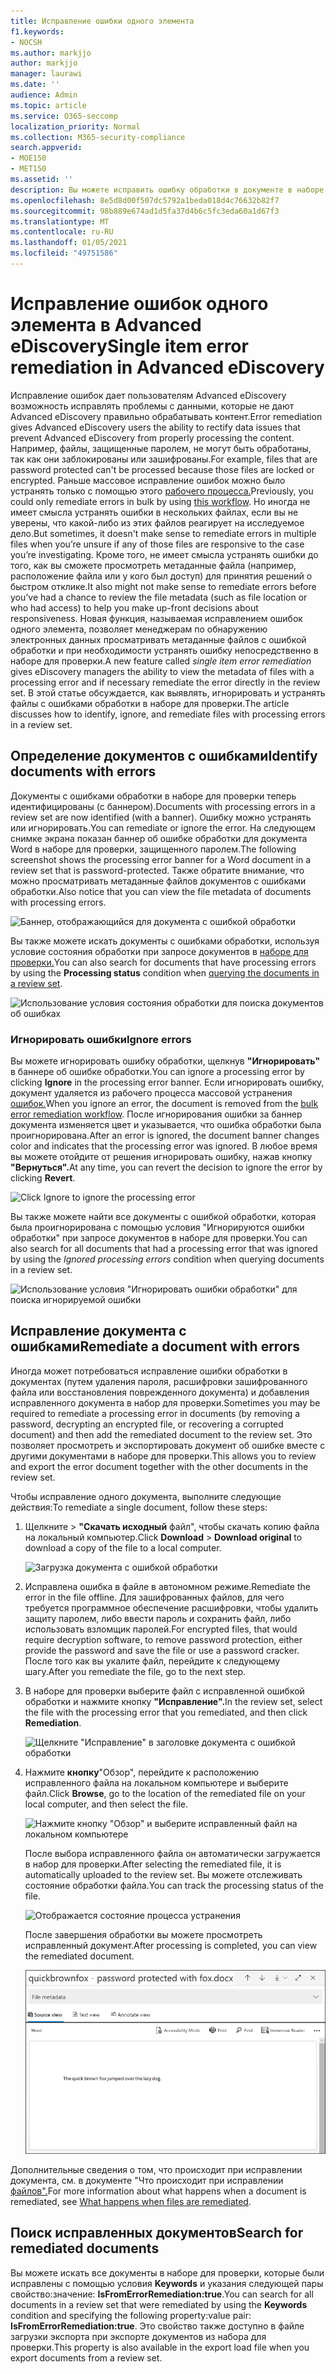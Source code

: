 ```yaml
---
title: Исправление ошибки одного элемента
f1.keywords:
- NOCSH
ms.author: markjjo
author: markjjo
manager: laurawi
ms.date: ''
audience: Admin
ms.topic: article
ms.service: O365-seccomp
localization_priority: Normal
ms.collection: M365-security-compliance
search.appverid:
- MOE150
- MET150
ms.assetid: ''
description: Вы можете исправить ошибку обработки в документе в наборе для проверки в Advanced eDiscovery, не следуя процедуре исправления массовых ошибок.
ms.openlocfilehash: 8e5d8d00f507dc5792a1beda018d4c76632b82f7
ms.sourcegitcommit: 98b889e674ad1d5fa37d4b6c5fc3eda60a1d67f3
ms.translationtype: MT
ms.contentlocale: ru-RU
ms.lasthandoff: 01/05/2021
ms.locfileid: "49751586"
---
```

# <a name="single-item-error-remediation-in-advanced-ediscovery"></a><span data-ttu-id="04434-103">Исправление ошибок одного элемента в Advanced eDiscovery</span><span class="sxs-lookup"><span data-stu-id="04434-103">Single item error remediation in Advanced eDiscovery</span></span>

<span data-ttu-id="04434-104">Исправление ошибок дает пользователям Advanced eDiscovery возможность исправлять проблемы с данными, которые не дают Advanced eDiscovery правильно обрабатывать контент.</span><span class="sxs-lookup"><span data-stu-id="04434-104">Error remediation gives Advanced eDiscovery users the ability to rectify data issues that prevent Advanced eDiscovery from properly processing the content.</span></span> <span data-ttu-id="04434-105">Например, файлы, защищенные паролем, не могут быть обработаны, так как они заблокированы или зашифрованы.</span><span class="sxs-lookup"><span data-stu-id="04434-105">For example, files that are password protected can't be processed because those files are locked or encrypted.</span></span> <span data-ttu-id="04434-106">Раньше массовое исправление ошибок можно было устранять только с помощью этого [рабочего процесса.](error-remediation-when-processing-data-in-advanced-ediscovery.md)</span><span class="sxs-lookup"><span data-stu-id="04434-106">Previously, you could only remediate errors in bulk by using [this workflow](error-remediation-when-processing-data-in-advanced-ediscovery.md).</span></span> <span data-ttu-id="04434-107">Но иногда не имеет смысла устранять ошибки в нескольких файлах, если вы не уверены, что какой-либо из этих файлов реагирует на исследуемое дело.</span><span class="sxs-lookup"><span data-stu-id="04434-107">But sometimes, it doesn't make sense to remediate errors in multiple files when you’re unsure if any of those files are responsive to the case you’re investigating.</span></span> <span data-ttu-id="04434-108">Кроме того, не имеет смысла устранять ошибки до того, как вы сможете просмотреть метаданные файла (например, расположение файла или у кого был доступ) для принятия решений о быстром отклике.</span><span class="sxs-lookup"><span data-stu-id="04434-108">It also might not make sense to remediate errors before you’ve had a chance to review the file metadata (such as file location or who had access) to help you make up-front decisions about responsiveness.</span></span> <span data-ttu-id="04434-109">Новая функция,  называемая исправлением ошибок одного элемента, позволяет менеджерам по обнаружению электронных данных просматривать метаданные файлов с ошибкой обработки и при необходимости устранять ошибку непосредственно в наборе для проверки.</span><span class="sxs-lookup"><span data-stu-id="04434-109">A new feature called *single item error remediation* gives eDiscovery managers the ability to view the metadata of files with a processing error and if necessary remediate the error directly in the review set.</span></span> <span data-ttu-id="04434-110">В этой статье обсуждается, как выявлять, игнорировать и устранять файлы с ошибками обработки в наборе для проверки.</span><span class="sxs-lookup"><span data-stu-id="04434-110">The article discusses how to identify, ignore, and remediate files with processing errors in a review set.</span></span>

## <a name="identify-documents-with-errors"></a><span data-ttu-id="04434-111">Определение документов с ошибками</span><span class="sxs-lookup"><span data-stu-id="04434-111">Identify documents with errors</span></span>

<span data-ttu-id="04434-112">Документы с ошибками обработки в наборе для проверки теперь идентифицированы (с баннером).</span><span class="sxs-lookup"><span data-stu-id="04434-112">Documents with processing errors in a review set are now identified (with a banner).</span></span> <span data-ttu-id="04434-113">Ошибку можно устранять или игнорировать.</span><span class="sxs-lookup"><span data-stu-id="04434-113">You can remediate or ignore the error.</span></span> <span data-ttu-id="04434-114">На следующем снимке экрана показан баннер об ошибке обработки для документа Word в наборе для проверки, защищенного паролем.</span><span class="sxs-lookup"><span data-stu-id="04434-114">The following screenshot shows the processing error banner for a Word document in a review set that is password-protected.</span></span> <span data-ttu-id="04434-115">Также обратите внимание, что можно просматривать метаданные файлов документов с ошибками обработки.</span><span class="sxs-lookup"><span data-stu-id="04434-115">Also notice that you can view the file metadata of documents with processing errors.</span></span>

![Баннер, отображающийся для документа с ошибкой обработки](../media/SIERimage1.png)

<span data-ttu-id="04434-117">Вы также можете искать документы с ошибками  обработки, используя условие состояния обработки при запросе документов в [наборе для проверки.](review-set-search.md)</span><span class="sxs-lookup"><span data-stu-id="04434-117">You can also search for documents that have processing errors by using the **Processing status** condition when [querying the documents in a review set](review-set-search.md).</span></span>

![Использование условия состояния обработки для поиска документов об ошибках](../media/SIERimage2.png)

### <a name="ignore-errors"></a><span data-ttu-id="04434-119">Игнорировать ошибки</span><span class="sxs-lookup"><span data-stu-id="04434-119">Ignore errors</span></span>

<span data-ttu-id="04434-120">Вы можете игнорировать ошибку обработки, щелкнув **"Игнорировать"** в баннере об ошибке обработки.</span><span class="sxs-lookup"><span data-stu-id="04434-120">You can ignore a processing error by clicking **Ignore** in the processing error banner.</span></span> <span data-ttu-id="04434-121">Если игнорировать ошибку, документ удаляется из рабочего процесса массовой устранения [ошибок.](error-remediation-when-processing-data-in-advanced-ediscovery.md)</span><span class="sxs-lookup"><span data-stu-id="04434-121">When you ignore an error, the document is removed from the [bulk error remediation workflow](error-remediation-when-processing-data-in-advanced-ediscovery.md).</span></span> <span data-ttu-id="04434-122">После игнорирования ошибки за баннер документа изменяется цвет и указывается, что ошибка обработки была проигнорирована.</span><span class="sxs-lookup"><span data-stu-id="04434-122">After an error is ignored, the document banner changes color and indicates that the processing error was ignored.</span></span> <span data-ttu-id="04434-123">В любое время вы можете отойдите от решения игнорировать ошибку, нажав кнопку **"Вернуться".**</span><span class="sxs-lookup"><span data-stu-id="04434-123">At any time, you can revert the decision to ignore the error by clicking **Revert**.</span></span>

![Click Ignore to ignore the processing error](../media/SIERimage3.png)

<span data-ttu-id="04434-125">Вы также можете найти все документы с ошибкой обработки,  которая была проигнорирована с помощью условия "Игнорируются ошибки обработки" при запросе документов в наборе для проверки.</span><span class="sxs-lookup"><span data-stu-id="04434-125">You can also search for all documents that had a processing error that was ignored by using the *Ignored processing errors* condition when querying documents in a review set.</span></span>

![Использование условия "Игнорировать ошибки обработки" для поиска игнорируемой ошибки](../media/SIERimage4.png)

## <a name="remediate-a-document-with-errors"></a><span data-ttu-id="04434-127">Исправление документа с ошибками</span><span class="sxs-lookup"><span data-stu-id="04434-127">Remediate a document with errors</span></span>

<span data-ttu-id="04434-128">Иногда может потребоваться исправление ошибки обработки в документах (путем удаления пароля, расшифровки зашифрованного файла или восстановления поврежденного документа) и добавления исправленного документа в набор для проверки.</span><span class="sxs-lookup"><span data-stu-id="04434-128">Sometimes you may be required to remediate a processing error in documents (by removing a password, decrypting an encrypted file, or recovering a corrupted document) and then add the remediated document to the review set.</span></span> <span data-ttu-id="04434-129">Это позволяет просмотреть и экспортировать документ об ошибке вместе с другими документами в наборе для проверки.</span><span class="sxs-lookup"><span data-stu-id="04434-129">This allows you to review and export the error document together with the other documents in the review set.</span></span> 

<span data-ttu-id="04434-130">Чтобы исправление одного документа, выполните следующие действия:</span><span class="sxs-lookup"><span data-stu-id="04434-130">To remediate a single document, follow these steps:</span></span>

1. <span data-ttu-id="04434-131">Щелкните   >  **"Скачать исходный** файл", чтобы скачать копию файла на локальный компьютер.</span><span class="sxs-lookup"><span data-stu-id="04434-131">Click **Download** > **Download original** to download a copy of the file to a local computer.</span></span>

   ![Загрузка документа с ошибкой обработки](../media/SIERimage5.png)

2. <span data-ttu-id="04434-133">Исправлена ошибка в файле в автономном режиме.</span><span class="sxs-lookup"><span data-stu-id="04434-133">Remediate the error in the file offline.</span></span> <span data-ttu-id="04434-134">Для зашифрованных файлов, для чего требуется программное обеспечение расшифровки, чтобы удалить защиту паролем, либо ввести пароль и сохранить файл, либо использовать взломщик паролей.</span><span class="sxs-lookup"><span data-stu-id="04434-134">For encrypted files, that would require decryption software, to remove password protection, either provide the password and save the file or use a password cracker.</span></span> <span data-ttu-id="04434-135">После того как вы укалите файл, перейдите к следующему шагу.</span><span class="sxs-lookup"><span data-stu-id="04434-135">After you remediate the file, go to the next step.</span></span>

3. <span data-ttu-id="04434-136">В наборе для проверки выберите файл с исправленной ошибкой обработки и нажмите кнопку **"Исправление".**</span><span class="sxs-lookup"><span data-stu-id="04434-136">In the review set, select the file with the processing error that you remediated, and then  click **Remediation**.</span></span>

   ![Щелкните "Исправление" в заголовке документа с ошибкой обработки](../media/SIERimage6.png)


4. <span data-ttu-id="04434-138">Нажмите **кнопку**"Обзор", перейдите к расположению исправленного файла на локальном компьютере и выберите файл.</span><span class="sxs-lookup"><span data-stu-id="04434-138">Click **Browse**, go to the location of the remediated file on your local computer, and then select the file.</span></span>

   ![Нажмите кнопку "Обзор" и выберите исправленный файл на локальном компьютере](../media/SIERimage7.png)

    <span data-ttu-id="04434-140">После выбора исправленного файла он автоматически загружается в набор для проверки.</span><span class="sxs-lookup"><span data-stu-id="04434-140">After selecting the remediated file, it is automatically uploaded to the review set.</span></span> <span data-ttu-id="04434-141">Вы можете отслеживать состояние обработки файла.</span><span class="sxs-lookup"><span data-stu-id="04434-141">You can track the processing status of the file.</span></span>

    ![Отображается состояние процесса устранения](../media/SIERimage8.png)

   <span data-ttu-id="04434-143">После завершения обработки вы можете просмотреть исправленный документ.</span><span class="sxs-lookup"><span data-stu-id="04434-143">After processing is completed, you can view the remediated document.</span></span>

    ![Вы можете просмотреть исправленный файл в формате native в наборе для проверки](../media/SIERimage9.png)

<span data-ttu-id="04434-145">Дополнительные сведения о том, что происходит при исправлении документа, см. в документе "Что происходит при исправлении [файлов".](error-remediation-when-processing-data-in-advanced-ediscovery.md#what-happens-when-files-are-remediated)</span><span class="sxs-lookup"><span data-stu-id="04434-145">For more information about what happens when a document is remediated, see [What happens when files are remediated](error-remediation-when-processing-data-in-advanced-ediscovery.md#what-happens-when-files-are-remediated).</span></span>

## <a name="search-for-remediated-documents"></a><span data-ttu-id="04434-146">Поиск исправленных документов</span><span class="sxs-lookup"><span data-stu-id="04434-146">Search for remediated documents</span></span>

<span data-ttu-id="04434-147">Вы можете искать все документы в наборе для проверки, которые были исправлены с помощью условия **Keywords** и указания следующей пары свойство:значение: **IsFromErrorRemediation:true**.</span><span class="sxs-lookup"><span data-stu-id="04434-147">You can search for all documents in a review set that were remediated by using the **Keywords** condition and specifying the following property:value pair: **IsFromErrorRemediation:true**.</span></span> <span data-ttu-id="04434-148">Это свойство также доступно в файле загрузки экспорта при экспорте документов из набора для проверки.</span><span class="sxs-lookup"><span data-stu-id="04434-148">This property is also available in the export load file when you export documents from a review set.</span></span>
